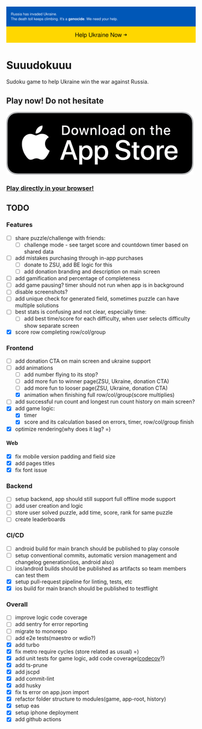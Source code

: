 [![Stand With Ukraine](https://raw.githubusercontent.com/vshymanskyy/StandWithUkraine/main/banner2-direct.svg)](https://stand-with-ukraine.pp.ua)

# Suuudokuuu

Sudoku game to help Ukraine win the war against Russia.

## Play now! Do not hesitate

[![Download on the App Store](./assets/appstore-badge.png)](https://apps.apple.com/ua/app/suuudokuuu/id6449440933)

### [Play directly in your browser!](https://www.suuudokuuu.com/)

## TODO

### Features

-   [ ] share puzzle/challenge with friends:
    -   [ ] challenge mode - see target score and countdown timer based on shared data
-   [ ] add mistakes purchasing through in-app purchases
    -   [ ] donate to ZSU, add BE logic for this
    -   [ ] add donation branding and description on main screen
-   [ ] add gamification and percentage of completeness
-   [ ] add game pausing? timer should not run when app is in background
-   [ ] disable screenshots?
-   [ ] add unique check for generated field, sometimes puzzle can have multiple solutions
-   [ ] best stats is confusing and not clear, especially time:
    -   [ ] add best time/score for each difficulty, when user selects difficulty show separate screen
-   [x] score row completing row/col/group

### Frontend

-   [ ] add donation CTA on main screen and ukraine support
-   [ ] add animations
    -   [ ] add number flying to its stop?
    -   [ ] add more fun to winner page(ZSU, Ukraine, donation CTA)
    -   [ ] add more fun to looser page(ZSU, Ukraine, donation CTA)
    -   [x] animation when finishing full row/col/group(score multiplies)
-   [ ] add successful run count and longest run count history on main screen?
-   [x] add game logic:
    -   [x] timer
    -   [x] score and its calculation based on errors, timer, row/col/group finish
-   [x] optimize rendering(why does it lag? =)

#### Web

-   [x] fix mobile version padding and field size
-   [x] add pages titles
-   [x] fix font issue

### Backend

-   [ ] setup backend, app should still support full offline mode support
-   [ ] add user creation and logic
-   [ ] store user solved puzzle, add time, score, rank for same puzzle
-   [ ] create leaderboards

### CI/CD

-   [ ] android build for main branch should be published to play console
-   [ ] setup conventional commits, automatic version management and changelog generation(ios, android also)
-   [ ] ios/android builds should be published as artifacts so team members can test them
-   [x] setup pull-request pipeline for linting, tests, etc
-   [x] ios build for main branch should be published to testflight

### Overall

-   [ ] improve logic code coverage
-   [ ] add sentry for error reporting
-   [ ] migrate to monorepo
-   [ ] add e2e tests(maestro or wdio?)
-   [x] add turbo
-   [x] fix metro require cycles (store related as usual) =)
-   [x] add unit tests for game logic, add code coverage([codecov](https://about.codecov.io)?)
-   [x] add ts-prune
-   [x] add jscpd
-   [x] add commit-lint
-   [x] add husky
-   [x] fix ts error on app.json import
-   [x] refactor folder structure to modules(game, app-root, history)
-   [x] setup eas
-   [x] setup iphone deployment
-   [x] add github actions
